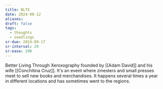 ```yaml
---
title: BLTX
date: 2024-08-12
aliases: 
draft: false
tags:
  - thoughts
  - seedlings
sr-due: 2024-09-17
sr-interval: 29
sr-ease: 290
---
```

Better Living Through Xeroxography founded by [[Adam David]] and his wife [[Conchitina Cruz]]. It's an event where zinesters and small presses meet to sell new books and merchandises. It happens several times a year in different locations and has sometimes went to the regions.